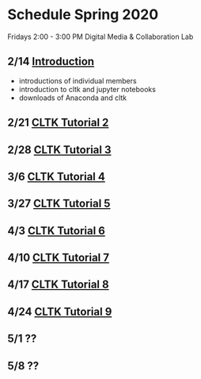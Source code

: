 # Schedule Spring 2020

Fridays 2:00 - 3:00 PM
Digital Media & Collaboration Lab

## 2/14 [Introduction](/resources/feb14.md)

- introductions of individual members
- introduction to cltk and jupyter notebooks
- downloads of Anaconda and cltk

## 2/21 [CLTK Tutorial 2](https://github.com/cltk/tutorials/blob/master/2%20Import%20corpora.ipynb)

## 2/28 [CLTK Tutorial 3](https://github.com/cltk/tutorials/blob/master/3%20Basic%20NLP.ipynb)

## 3/6 [CLTK Tutorial 4](https://github.com/cltk/tutorials/blob/master/4%20Lemmatization.ipynb)

## 3/27 [CLTK Tutorial 5](https://github.com/cltk/tutorials/blob/master/6%20N-grams.ipynb)

## 4/3 [CLTK Tutorial 6](https://github.com/cltk/tutorials/blob/master/6%20N-grams.ipynb)

## 4/10 [CLTK Tutorial 7](https://github.com/cltk/tutorials/blob/master/7%20Syllabification%2C%20prosody%2C%20phonetics.ipynb)

## 4/17 [CLTK Tutorial 8](https://github.com/cltk/tutorials/blob/master/8%20Part-of-speech%20tagging.ipynb)

## 4/24 [CLTK Tutorial 9](https://github.com/cltk/tutorials/blob/master/9%20Lexical%20Dispersion%20Plot.ipynb)

## 5/1 ??

## 5/8 ??
